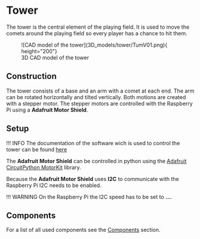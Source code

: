 # Tower

The tower is the central element of the playing field. It is used to move the comets around the playing field so every player has a chance to hit them.

<figure markdown>
  ![CAD model of the tower](3D_models/tower/TumV01.png){ height="200"}
  <figcaption>3D CAD model of the tower</figcaption>
</figure>

## Construction

The tower consists of a base and an arm with a comet at each end. The arm can be rotated horizontally and tilted vertically. Both motions are created with a stepper motor. The stepper motors are controlled with the Raspberry Pi using a **Adafruit Motor Shield**.

## Setup

!!! INFO
    The documentation of the software wich is used to control the tower can be found [here](https://4d-game.github.io/Gamecontrol/)

The **Adafruit Motor Shield** can be controlled in python using the [Adafruit CircuitPython MotorKit](https://github.com/adafruit/Adafruit_CircuitPython_MotorKit) library.

Because the **Adafruit Motor Shield** uses **I2C** to communicate with the Raspberry Pi I2C needs to be enabled.

!!! WARNING
    On the Raspberry Pi the I2C speed has to be set to **...**.


## Components

For a list of all used components see the [Components](components.md) section.